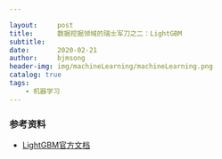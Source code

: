 ```yaml
---

layout:     post
title:      数据挖掘领域的瑞士军刀之二：LightGBM
subtitle:   
date:       2020-02-21
author:     bjmsong
header-img: img/machineLearning/machineLearning.png
catalog: true
tags:
    - 机器学习
---
```


>











### 参考资料

- [LightGBM官方文档](https://lightgbm.readthedocs.io/en/latest/)

  

  


